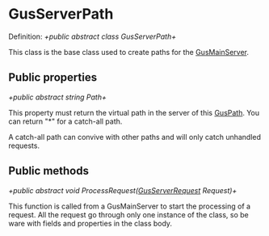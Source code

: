 # **GusServerPath**

Definition: _+public abstract class GusServerPath+_

This class is the base class used to create paths for the [GusMainServer](GusMainServer).

## Public properties

_+public abstract string Path+_

This property must return the virtual path in the server of this [GusPath](GusPath). You can return "*" for a catch-all path.

A catch-all path can convive with other paths and will only catch unhandled requests.

## Public methods

_+public abstract void ProcessRequest([GusServerRequest](GusServerRequest) Request)+_

This function is called from a GusMainServer to start the processing of a request. All the request go through only one instance of the class, so be ware with fields and properties in the class body.


